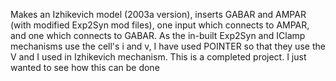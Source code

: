 Makes an Izhikevich model (2003a version), inserts GABAR and AMPAR (with modified Exp2Syn mod files),
one input which connects to AMPAR, and one which connects to GABAR.
As the in-built Exp2Syn and IClamp mechanisms use the cell's i and v, I have used POINTER so that they use the V and I used in Izhikevich mechanism.
This is a completed project. I just wanted to see how this can be done